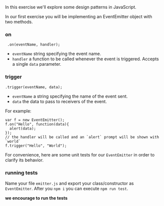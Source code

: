 In this exercise we'll explore some design patterns in JavaScript.

In our first exercise you will be implementing an EventEmitter object with two methods.

### on

     .on(eventName, handler);
     
 - `eventName` string specifying the event name.
 - `handler` a function to be called whenever the event is triggered. Accepts a single `data` parameter.

### trigger

    .trigger(eventName, data);
    
 - `eventName` a string specifying the name of the event sent.
 - `data` the data to pass to receivers of the event.

For example:

    var f = new EventEmitter();
    f.on("Hello", function(data){
      alert(data);
    });
    // the handler will be called and an `alert` prompt will be shown with `world`
    f.trigger("Hello", "World"); 
    
For convenience, here are some unit tests for our `EventEmitter` in order to clarify its behavior.

### running tests
Name your file `emitter.js` and export your class/constructor as `EventEmitter`. After you `npm i` you can execute `npm run test`.

**we __encourage__ to run the tests**

